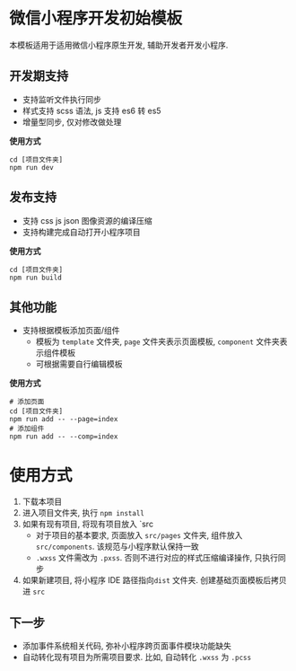 # 微信小程序开发初始模板
本模板适用于适用微信小程序原生开发, 辅助开发者开发小程序.

## 开发期支持
* 支持监听文件执行同步
* 样式支持 scss 语法, js 支持 es6 转 es5
* 增量型同步, 仅对修改做处理

**使用方式**
```
cd [项目文件夹]
npm run dev
```
## 发布支持
* 支持 css js json 图像资源的编译压缩
* 支持构建完成自动打开小程序项目

**使用方式**
```
cd [项目文件夹]
npm run build
```
## 其他功能
* 支持根据模板添加页面/组件
    - 模板为 `template` 文件夹, `page` 文件夹表示页面模板, `component` 文件夹表示组件模板
    - 可根据需要自行编辑模板

**使用方式**
```
# 添加页面
cd [项目文件夹]
npm run add -- --page=index
# 添加组件
npm run add -- --comp=index
```
# 使用方式
1. 下载本项目
2. 进入项目文件夹, 执行 `npm install`
3. 如果有现有项目, 将现有项目放入 `src
    * 对于项目的基本要求, 页面放入 `src/pages` 文件夹, 组件放入 `src/components`. 该规范与小程序默认保持一致
    * `.wxss` 文件需改为 `.pxss`. 否则不进行对应的样式压缩编译操作, 只执行同步
4. 如果新建项目, 将小程序 IDE 路径指向`dist` 文件夹. 创建基础页面模板后拷贝进 `src`

## 下一步
* 添加事件系统相关代码, 弥补小程序跨页面事件模块功能缺失
* 自动转化现有项目为所需项目要求. 比如, 自动转化 `.wxss` 为 `.pcss`
